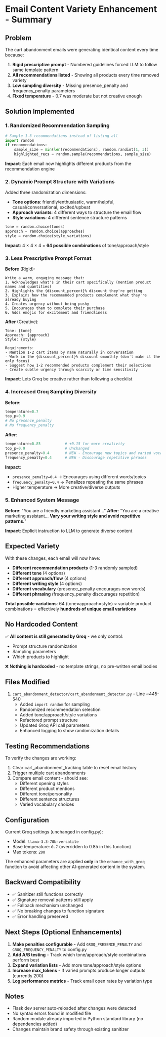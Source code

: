 # Email Content Variety Enhancement - Summary

## Problem
The cart abandonment emails were generating identical content every time because:
1. **Rigid prescriptive prompt** - Numbered guidelines forced LLM to follow same template pattern
2. **All recommendations listed** - Showing all products every time removed variety
3. **Low sampling diversity** - Missing presence_penalty and frequency_penalty parameters
4. **Fixed temperature** - 0.7 was moderate but not creative enough

## Solution Implemented

### 1. Randomized Recommendation Sampling
```python
# Sample 1-3 recommendations instead of listing all
import random
if recommendations:
    sample_size = min(len(recommendations), random.randint(1, 3))
    highlighted_recs = random.sample(recommendations, sample_size)
```

**Impact**: Each email now highlights different products from the recommendation engine

### 2. Dynamic Prompt Structure with Variations
Added three randomization dimensions:
- **Tone options**: friendly/enthusiastic, warm/helpful, casual/conversational, excited/upbeat
- **Approach variants**: 4 different ways to structure the email flow
- **Style variations**: 4 different sentence structure patterns

```python
tone = random.choice(tones)
approach = random.choice(approaches)
style = random.choice(style_variations)
```

**Impact**: 4 × 4 × 4 = **64 possible combinations** of tone/approach/style

### 3. Less Prescriptive Prompt Format
**Before** (Rigid):
```
Write a warm, engaging message that:
1. Acknowledges what's in their cart specifically (mention product names and quantities)
2. Highlights the {discount_percent}% discount they're getting
3. Explains how the recommended products complement what they're already buying
4. Creates urgency without being pushy
5. Encourages them to complete their purchase
6. Adds emojis for excitement and friendliness
```

**After** (Creative):
```
Tone: {tone}
Approach: {approach}
Style: {style}

Requirements:
- Mention 1-2 cart items by name naturally in conversation
- Work in the {discount_percent}% discount smoothly (don't make it the only focus)
- Suggest how 1-2 recommended products complement their selections
- Create subtle urgency through scarcity or time sensitivity
```

**Impact**: Lets Groq be creative rather than following a checklist

### 4. Increased Groq Sampling Diversity

**Before**:
```python
temperature=0.7
top_p=0.9
# No presence_penalty
# No frequency_penalty
```

**After**:
```python
temperature=0.85           # +0.15 for more creativity
top_p=0.9                  # Unchanged
presence_penalty=0.4       # NEW - Encourage new topics and varied vocabulary
frequency_penalty=0.4      # NEW - Discourage repetitive phrases
```

**Impact**: 
- `presence_penalty=0.4` → Encourages using different words/topics
- `frequency_penalty=0.4` → Penalizes repeating the same phrases
- Higher temperature → More creative/diverse outputs

### 5. Enhanced System Message
**Before**: "You are a friendly marketing assistant..."
**After**: "You are a creative marketing assistant... **Vary your writing style and avoid repetitive patterns.**"

**Impact**: Explicit instruction to LLM to generate diverse content

## Expected Variety

With these changes, each email will now have:
- **Different recommendation products** (1-3 randomly sampled)
- **Different tone** (4 options)
- **Different approach/flow** (4 options)
- **Different writing style** (4 options)
- **Different vocabulary** (presence_penalty encourages new words)
- **Different phrasing** (frequency_penalty discourages repetition)

**Total possible variations**: 64 (tone×approach×style) × variable product combinations = effectively **hundreds of unique email variations**

## No Hardcoded Content

✅ **All content is still generated by Groq** - we only control:
- Prompt structure randomization
- Sampling parameters
- Which products to highlight

❌ **Nothing is hardcoded** - no template strings, no pre-written email bodies

## Files Modified

1. `cart_abandonment_detector/cart_abandonment_detector.py` - Line ~445-540
   - Added `import random` for sampling
   - Randomized recommendation selection
   - Added tone/approach/style variations
   - Refactored prompt structure
   - Updated Groq API call parameters
   - Enhanced logging to show randomization details

## Testing Recommendations

To verify the changes are working:
1. Clear cart_abandonment_tracking table to reset email history
2. Trigger multiple cart abandonments
3. Compare email content - should see:
   - Different opening styles
   - Different product mentions
   - Different tone/personality
   - Different sentence structures
   - Varied vocabulary choices

## Configuration

Current Groq settings (unchanged in config.py):
- Model: `llama-3.3-70b-versatile`
- Base temperature: `0.7` (overridden to 0.85 in this function)
- Max tokens: `200`

The enhanced parameters are applied **only** in the `enhance_with_groq` function to avoid affecting other AI-generated content in the system.

## Backward Compatibility

- ✅ Sanitizer still functions correctly
- ✅ Signature removal patterns still apply
- ✅ Fallback mechanism unchanged
- ✅ No breaking changes to function signature
- ✅ Error handling preserved

## Next Steps (Optional Enhancements)

1. **Make penalties configurable** - Add `GROQ_PRESENCE_PENALTY` and `GROQ_FREQUENCY_PENALTY` to config.py
2. **Add A/B testing** - Track which tone/approach/style combinations perform best
3. **Expand variation lists** - Add more tone/approach/style options
4. **Increase max_tokens** - If varied prompts produce longer outputs (currently 200)
5. **Log performance metrics** - Track email open rates by variation type

## Notes

- Flask dev server auto-reloaded after changes were detected
- No syntax errors found in modified file
- Random module already imported in Python standard library (no dependencies added)
- Changes maintain brand safety through existing sanitizer
